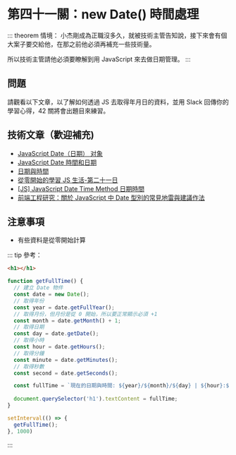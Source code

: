 # 第四十一關：new Date() 時間處理

::: theorem 情境：
小杰剛成為正職沒多久，就被技術主管告知說，接下來會有個大案子要交給他，在那之前他必須再補充一些技術量。

所以技術主管請他必須要瞭解到用 JavaScript 來去做日期管理。
:::

## 問題

請觀看以下文章，以了解如何透過 JS 去取得年月日的資料，並用 Slack 回傳你的學習心得，42 關將會出題目來練習。

## 技術文章（歡迎補充)
* [JavaScript Date（日期） 对象](https://www.runoob.com/js/js-obj-date.html)
* [JavaScript Date 時間和日期](https://www.w3school.com.cn/jsref/jsref_obj_date.asp)
* [日期與時間](https://eyesofkids.gitbooks.io/javascript-start-from-es6/content/part3/datetime.html)
* [從零開始的學習 JS 生活-第二十一日](https://ithelp.ithome.com.tw/articles/10225167)
* [[JS] JavaScript Date Time Method 日期時間](https://pjchender.github.io/2017/12/27/js-javascript-date-time-method-%E6%97%A5%E6%9C%9F%E6%99%82%E9%96%93/)
* [前端工程研究：關於 JavaScript 中 Date 型別的常見地雷與建議作法](https://blog.miniasp.com/post/2016/09/25/JavaScript-Date-usage-in-details)

## 注意事項
* 有些資料是從零開始計算

::: tip 參考：
``` html
<h1></h1>
```

``` js
function getFullTime() {
  // 建立 Date 物件
  const date = new Date();
  // 取得年份
  const year = date.getFullYear();
  // 取得月份，但月份是從 0 開始，所以要正常顯示必須 +1
  const month = date.getMonth() + 1;
  // 取得日期
  const day = date.getDate();
  // 取得小時
  const hour = date.getHours();
  // 取得分鐘
  const minute = date.getMinutes();
  // 取得秒數
  const second = date.getSeconds();

  const fullTime = `現在的日期與時間: ${year}/${month}/${day} | ${hour}:${minute}:${second}`
  
  document.querySelector('h1').textContent = fullTime;
}

setInterval(() => {
  getFullTime();
}, 1000)
```
:::